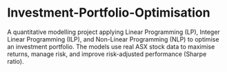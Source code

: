 # Investment-Portfolio-Optimisation
A quantitative modelling project applying Linear Programming (LP), Integer Linear Programming (ILP), and Non-Linear Programming (NLP) to optimise an investment portfolio.   The models use real ASX stock data to maximise returns, manage risk, and improve risk-adjusted performance (Sharpe ratio).

